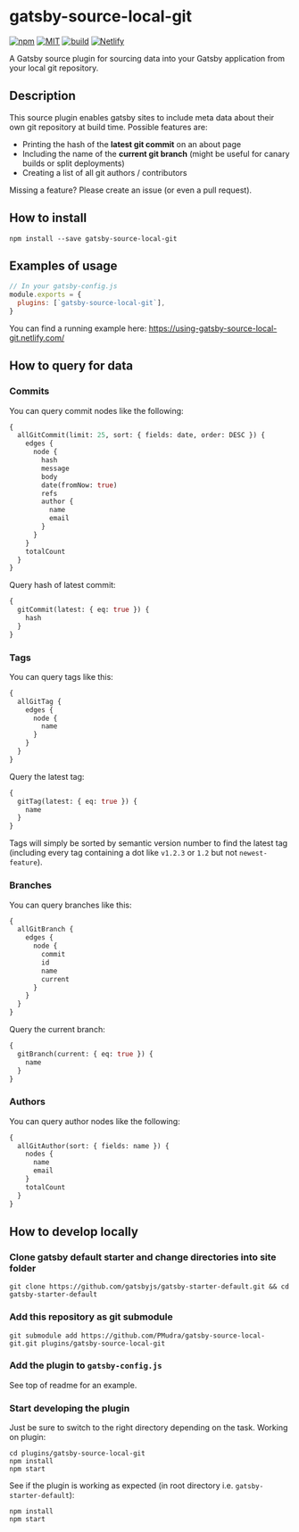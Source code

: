 # gatsby-source-local-git

[![npm](https://img.shields.io/npm/v/gatsby-source-local-git?style=for-the-badge&logo=npm)](https://www.npmjs.com/package/gatsby-source-local-git)
[![MIT](https://img.shields.io/github/license/pmudra/gatsby-source-local-git?style=for-the-badge)](https://github.com/PMudra/gatsby-source-local-git/blob/master/LICENSE)
[![build](https://img.shields.io/github/workflow/status/PMudra/gatsby-source-local-git/Node%20CI?logo=github&style=for-the-badge)](https://github.com/PMudra/gatsby-source-local-git/actions)
[![Netlify](https://img.shields.io/netlify/0d695d10-14c7-44e3-8fd9-b561762f087b?style=for-the-badge)](https://app.netlify.com/sites/using-gatsby-source-local-git/deploys)

A Gatsby source plugin for sourcing data into your Gatsby application from your local git repository.

## Description

This source plugin enables gatsby sites to include meta data about their own git repository at build time. Possible features are:

- Printing the hash of the **latest git commit** on an about page
- Including the name of the **current git branch** (might be useful for canary builds or split deployments)
- Creating a list of all git authors / contributors

Missing a feature? Please create an issue (or even a pull request).

## How to install

```shell
npm install --save gatsby-source-local-git
```

<!-- ## Available options (if any) -->

<!-- ## When do I use this plugin?

Include stories about when this plugatsby-source-local-gitgin is helpful and/or necessary. -->

## Examples of usage

```javascript
// In your gatsby-config.js
module.exports = {
  plugins: [`gatsby-source-local-git`],
}
```

You can find a running example here: https://using-gatsby-source-local-git.netlify.com/

## How to query for data

### Commits

You can query commit nodes like the following:

```graphql
{
  allGitCommit(limit: 25, sort: { fields: date, order: DESC }) {
    edges {
      node {
        hash
        message
        body
        date(fromNow: true)
        refs
        author {
          name
          email
        }
      }
    }
    totalCount
  }
}
```

Query hash of latest commit:

```graphql
{
  gitCommit(latest: { eq: true }) {
    hash
  }
}
```

### Tags

You can query tags like this:

```graphql
{
  allGitTag {
    edges {
      node {
        name
      }
    }
  }
}
```

Query the latest tag:

```graphql
{
  gitTag(latest: { eq: true }) {
    name
  }
}
```

Tags will simply be sorted by semantic version number to find the latest tag (including every tag containing a dot like `v1.2.3` or `1.2` but not `newest-feature`).

### Branches

You can query branches like this:

```graphql
{
  allGitBranch {
    edges {
      node {
        commit
        id
        name
        current
      }
    }
  }
}
```

Query the current branch:

```graphql
{
  gitBranch(current: { eq: true }) {
    name
  }
}
```

### Authors

You can query author nodes like the following:

```graphql
{
  allGitAuthor(sort: { fields: name }) {
    nodes {
      name
      email
    }
    totalCount
  }
}
```

<!-- ## How to run tests -->

## How to develop locally

### Clone gatsby default starter and change directories into site folder

```shell
git clone https://github.com/gatsbyjs/gatsby-starter-default.git && cd gatsby-starter-default
```

### Add this repository as git submodule

```
git submodule add https://github.com/PMudra/gatsby-source-local-git.git plugins/gatsby-source-local-git
```

### Add the plugin to `gatsby-config.js`

See top of readme for an example.

### Start developing the plugin

Just be sure to switch to the right directory depending on the task. Working on plugin:

```shell
cd plugins/gatsby-source-local-git
npm install
npm start
```

See if the plugin is working as expected (in root directory i.e. `gatsby-starter-default`):

```shell
npm install
npm start
```

<!-- ## How to contribute

If you have unanswered questions, would like help with enhancing or debugging the plugin, it is nice to include instructions for people who want to contribute to your plugin. -->
